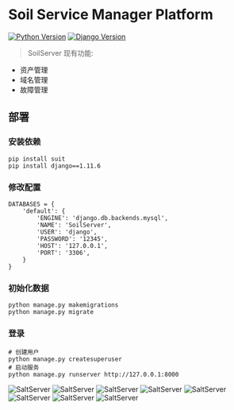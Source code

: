 Soil Service Manager Platform
==============================================

[![Python Version](https://img.shields.io/badge/Python--2.7-paasing-green.svg)](https://img.shields.io/badge/Python--3.6-paasing-green.svg)
[![Django Version](https://img.shields.io/badge/Django--1.11.6-paasing-green.svg)](https://img.shields.io/badge/Django--1.11.0-paasing-green.svg)

> SoilServer 现有功能:

- 资产管理
- 域名管理
- 故障管理

## 部署

### 安装依赖
```
pip install suit
pip install django==1.11.6
```
### 修改配置
```
DATABASES = {
    'default': {
        'ENGINE': 'django.db.backends.mysql',
        'NAME': 'SoilServer',
        'USER': 'django',
        'PASSWORD': '12345',
        'HOST': '127.0.0.1',
        'PORT': '3306',
    }
}
```
### 初始化数据
```
python manage.py makemigrations
python manage.py migrate
```
### 登录
```
# 创建用户
python manage.py createsuperuser
# 启动服务
python manage.py runserver http://127.0.0.1:8000
```

![SaltServer](https://raw.githubusercontent.com/Donyintao/SoilServer/master/doc/images/hosts_list.jpg)
![SaltServer](https://raw.githubusercontent.com/Donyintao/SoilServer/master/doc/images/hosts_add.jpg)
![SaltServer](https://raw.githubusercontent.com/Donyintao/SoilServer/master/doc/images/hosts_details.jpg)
![SaltServer](https://raw.githubusercontent.com/Donyintao/SoilServer/master/doc/images/bind_add.jpg)
![SaltServer](https://raw.githubusercontent.com/Donyintao/SoilServer/master/doc/images/bind_list.jpg)
![SaltServer](https://raw.githubusercontent.com/Donyintao/SoilServer/master/doc/images/faults_list.jpg)
![SaltServer](https://raw.githubusercontent.com/Donyintao/SoilServer/master/doc/images/faults_add.jpg)
![SaltServer](https://raw.githubusercontent.com/Donyintao/SoilServer/master/doc/images/faults_details.jpg)
